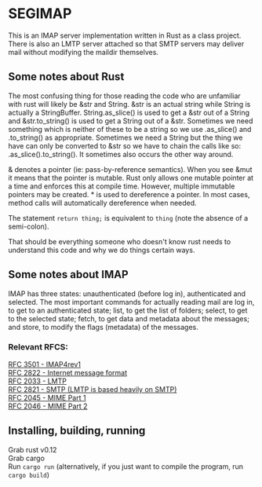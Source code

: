 SEGIMAP
=======

This is an IMAP server implementation written in Rust as a class project.
There is also an LMTP server attached so that SMTP servers may deliver mail without modifying the maildir themselves.

Some notes about Rust
---------------------

The most confusing thing for those reading the code who are unfamiliar with rust will likely be &str and String. &str is an actual string while String is actually a StringBuffer. String.as_slice() is used to get a &str out of a String and &str.to_string() is used to get a String out of a &str. Sometimes we need something which is neither of these to be a string so we use .as_slice() and .to_string() as appropriate. Sometimes we need a String but the thing we have can only be converted to &str so we have to chain the calls like so: .as_slice().to_string(). It sometimes also occurs the other way around.

& denotes a pointer (ie: pass-by-reference semantics). When you see &mut it means that the pointer is mutable. Rust only allows one mutable pointer at a time and enforces this at compile time. However, multiple immutable pointers may be created. * is used to dereference a pointer. In most cases, method calls will automatically dereference when needed.

The statement `return thing;` is equivalent to `thing` (note the absence of a semi-colon).

That should be everything someone who doesn't know rust needs to understand this code and why we do things certain ways.

Some notes about IMAP
---------------------

IMAP has three states: unauthenticated (before log in), authenticated and selected. The most important commands for actually reading mail are log in, to get to an authenticated state; list, to get the list of folders; select, to get to the selected state; fetch, to get data and metadata about the messages; and store, to modify the flags (metadata) of the messages.

### Relevant RFCS:

[RFC 3501 - IMAP4rev1](http://tools.ietf.org/html/rfc3501)  
[RFC 2822 - Internet message format](http://tools.ietf.org/html/rfc2822)  
[RFC 2033 - LMTP](http://tools.ietf.org/html/rfc2033)  
[RFC 2821 - SMTP (LMTP is based heavily on SMTP) ](http://tools.ietf.org/html/rfc2821)  
[RFC 2045 - MIME Part 1](http://tools.ietf.org/html/rfc2045)  
[RFC 2046 - MIME Part 2](http://tools.ietf.org/html/rfc2046)  

Installing, building, running
-----------------------------

Grab rust v0.12  
Grab cargo  
Run `cargo run` (alternatively, if you just want to compile the program, run `cargo build`)  
